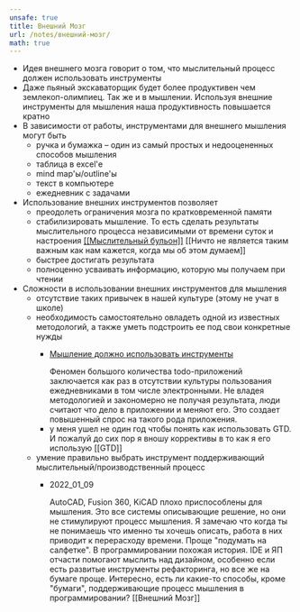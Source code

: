 ```yaml
---
unsafe: true
title: Внешний Мозг
url: /notes/внешний-мозг/
math: true
---
```

<p></p>
<ul>
<li>Идея внешнего мозга говорит о том, что мыслительный процесс должен использовать инструменты</li>
<li>Даже пьяный экскаваторщик будет более продуктивен чем землекоп-олимпиец. Так же и в мышлении. Используя внешние инструменты для мышления наша продуктивность повышается кратно</li>
<li>
В зависимости от работы, инструментами для внешнего мышления могут быть<ul>
<li>ручка и бумажка – один из самый простых и недооцененных способов мышления</li>
<li>таблица в excel'е</li>
<li>mind map'ы/outline'ы</li>
<li>текст в компьютере</li>
<li>ежедневник с задачами</li>
</ul>
</li>
<li>
Использование внешних инструментов позволяет<ul>
<li>преодолеть ограничения мозга по кратковременной памяти</li>
<li>стабилизировать мышление. То есть сделать результаты мыслительного процесса независимыми от времени суток и настроения <a href='/notes/мыслительный-бульон'>[[Мыслительный бульон]]</a> <span class='missing-note'>[[Ничто не является таким важным как нам кажется, когда мы об этом думаем]]</span></li>
<li>быстрее достигать результата</li>
<li>полноценно усваивать информацию, которую мы получаем при чтении</li>
</ul>
</li>
<li>
Сложности в использовании внешних инструментов для мышления<ul>
<li>отсутствие таких привычек в нашей культуре (этому не учат в школе)</li>
<li>
необходимость самостоятельно овладеть одной из известных методологий, а также уметь подстроить ее под свои конкретные нужды<ul>
<li><div class='quote'><p class='quote-source'><a href='/notes/мышление-должно-использовать-инструменты'>Мышление должно использовать инструменты</a></p>Феномен большого количества todo-приложений заключается как раз в отсутствии культуры пользования ежедневниками в том числе электронными. Не владея методологией и закономерно не получая результата, люди считают что дело в приложении и меняют его. Это создает повышенный спрос на такого рода приложения.</div></li>
<li>у меня ушел не один год чтобы понять как использовать GTD. И пожалуй до сих пор я вношу коррективы в то как я его использую <span class='missing-note'>[[GTD]]</span></li>
</ul>
</li>
<li>
умение правильно выбрать инструмент поддерживающий мыслительный/производственный процесс<ul>
<li><div class='quote'><p class='quote-source'><span class='missing-note'>2022_01_09</span></p>AutoCAD, Fusion 360, KiCAD плохо приспособлены для мышления. Это все системы описывающие решение, но они не стимулируют процесс мышления. Я замечаю что когда ты не понимаешь что именно ты хочешь описать, работа в них приводит к перерасходу времени. Проще &quot;подумать на салфетке&quot;. В программировании похожая история. IDE и ЯП отчасти помогают мыслить над дизайном, особенно если есть развитые инструменты рефакторинга, но все же на бумаге проще. Интересно, есть ли какие-то способы, кроме &quot;бумаги&quot;, поддерживающие процесс мышления в программировании? <span class='missing-note'>[[Внешний Мозг]]</span></div></li>
</ul>
</li>
</ul>
</li>
</ul>
